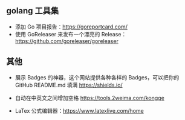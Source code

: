 ## golang 工具集

- 添加 Go 项目报告：<https://goreportcard.com/>
- 使用 GoReleaser 来发布一个漂亮的 Release：<https://github.com/goreleaser/goreleaser>

## 其他

- 展示 Badges 的神器，这个网站提供各种各样的 Badges，可以把你的 GitHub README.md 填满 <https://shields.io/>

- 自动在中英文之间增加空格 https://tools.2weima.com/kongge

- LaTex 公式编辑器：<https://www.latexlive.com/home>
